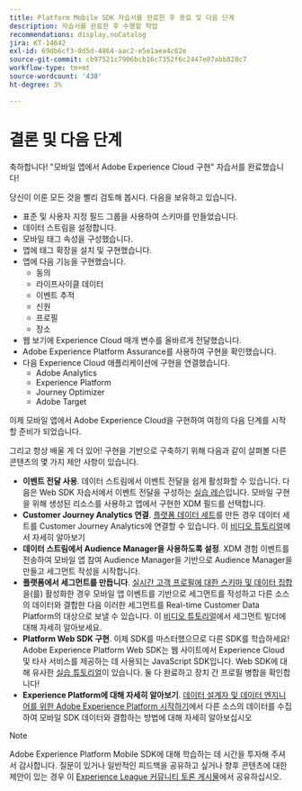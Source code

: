 ```yaml
---
title: Platform Mobile SDK 자습서를 완료한 후 종료 및 다음 단계
description: 자습서를 완료한 후 수행할 작업
recommendations: display,noCatalog
jira: KT-14642
exl-id: 69db6cf3-0d5d-4864-aac2-e5e1aea4c02e
source-git-commit: cb97521c7906bcb16c7352f6c2447e07abb828c7
workflow-type: tm+mt
source-wordcount: '438'
ht-degree: 3%

---
```


# 결론 및 다음 단계

축하합니다! &quot;모바일 앱에서 Adobe Experience Cloud 구현&quot; 자습서를 완료했습니다!

당신이 이룬 모든 것을 빨리 검토해 봅시다. 다음을 보유하고 있습니다.

* 표준 및 사용자 지정 필드 그룹을 사용하여 스키마를 만들었습니다.
* 데이터 스트림을 설정합니다.
* 모바일 태그 속성을 구성했습니다.
* 앱에 태그 확장을 설치 및 구현했습니다.
* 앱에 다음 기능을 구현했습니다.
   * 동의
   * 라이프사이클 데이터
   * 이벤트 추적
   * 신원
   * 프로필
   * 장소
* 웹 보기에 Experience Cloud 매개 변수를 올바르게 전달했습니다.
* Adobe Experience Platform Assurance를 사용하여 구현을 확인했습니다.
* 다음 Experience Cloud 애플리케이션에 구현을 연결했습니다.
   * Adobe Analytics
   * Experience Platform
   * Journey Optimizer
   * Adobe Target

이제 모바일 앱에서 Adobe Experience Cloud을 구현하여 여정의 다음 단계를 시작할 준비가 되었습니다.

그리고 항상 배울 게 더 있어! 구현을 기반으로 구축하기 위해 다음과 같이 살펴볼 다른 콘텐츠의 몇 가지 제안 사항이 있습니다.

* **이벤트 전달 사용**. 데이터 스트림에서 이벤트 전달을 쉽게 활성화할 수 있습니다. 다음은 Web SDK 자습서에서 이벤트 전달을 구성하는 [실습 레슨](https://experienceleague.adobe.com/docs/platform-learn/implement-web-sdk/event-forwarding/setup-event-forwarding.html)입니다. 모바일 구현을 위해 생성된 리소스를 사용하고 앱에서 구현한 XDM 필드를 선택합니다.
* **Customer Journey Analytics 연결**. [플랫폼 데이터 세트](platform.md)를 만든 경우 데이터 세트를 Customer Journey Analytics에 연결할 수 있습니다. 이 [비디오 튜토리얼](https://experienceleague.adobe.com/docs/customer-journey-analytics-learn/tutorials/connections/connecting-customer-journey-analytics-to-data-sources-in-platform.html)에서 자세히 알아보기
* **데이터 스트림에서 Audience Manager을 사용하도록 설정**. XDM 경험 이벤트를 전송하여 모바일 앱 참여 Audience Manager을 기반으로 Audience Manager을 만들고 세그먼트 작성을 시작합니다.
* **플랫폼에서 세그먼트를 만듭니다**. [실시간 고객 프로필에 대한 스키마 및 데이터 집합](platform.md)을(를) 활성화한 경우 모바일 앱 이벤트를 기반으로 세그먼트를 작성하고 다른 소스의 데이터와 결합한 다음 이러한 세그먼트를 Real-time Customer Data Platform의 대상으로 보낼 수 있습니다. 이 [비디오 튜토리얼](https://experienceleague.adobe.com/docs/platform-learn/tutorials/audiences/create-audiences.html)에서 세그먼트 빌더에 대해 자세히 알아보세요.
* **Platform Web SDK 구현**. 이제 SDK를 마스터했으므로 다른 SDK를 학습하세요! Adobe Experience Platform Web SDK는 웹 사이트에서 Experience Cloud 및 타사 서비스를 제공하는 데 사용되는 JavaScript SDK입니다. Web SDK에 대해 유사한 [실습 튜토리얼](https://experienceleague.adobe.com/docs/platform-learn/implement-web-sdk/overview.html?lang=ko-KR)이 있습니다. 둘 다 완료하고 장치 간 프로필 병합을 확인합니다!
* **Experience Platform에 대해 자세히 알아보기**. [데이터 설계자 및 데이터 엔지니어를 위한 Adobe Experience Platform 시작하기](https://experienceleague.adobe.com/docs/platform-learn/getting-started-for-data-architects-and-data-engineers/overview.html)에서 다른 소스의 데이터를 수집하여 모바일 SDK 데이터와 결합하는 방법에 대해 자세히 알아보십시오


>[!NOTE]
>
>Adobe Experience Platform Mobile SDK에 대해 학습하는 데 시간을 투자해 주셔서 감사합니다. 질문이 있거나 일반적인 피드백을 공유하고 싶거나 향후 콘텐츠에 대한 제안이 있는 경우 이 [Experience League 커뮤니티 토론 게시물](https://experienceleaguecommunities.adobe.com:443/t5/adobe-experience-platform-data/tutorial-discussion-implement-adobe-experience-cloud-in-mobile/td-p/443796)에서 공유하십시오.
